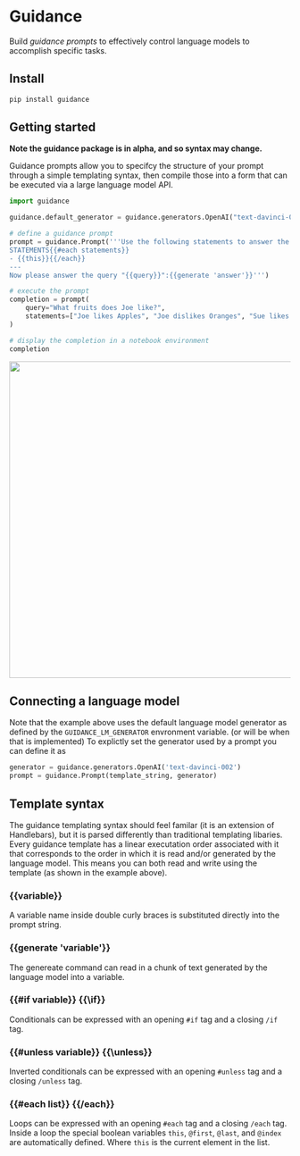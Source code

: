 # Guidance

Build *guidance prompts* to effectively control language models to accomplish specific tasks.

## Install

```python
pip install guidance
```

## Getting started

**Note the guidance package is in alpha, and so syntax may change.**

Guidance prompts allow you to specifcy the structure of your prompt through a simple templating syntax, then compile those into a form that can be executed via a large language model API. 

```python
import guidance

guidance.default_generator = guidance.generators.OpenAI("text-davinci-002")

# define a guidance prompt
prompt = guidance.Prompt('''Use the following statements to answer the query "{{query}}".
STATEMENTS{{#each statements}}
- {{this}}{{/each}}
---
Now please answer the query "{{query}}":{{generate 'answer'}}''')

# execute the prompt
completion = prompt(
    query="What fruits does Joe like?",
    statements=["Joe likes Apples", "Joe dislikes Oranges", "Sue likes Bananas"]
)

# display the completion in a notebook environment
completion
```
<img width="567" src="https://raw.githubusercontent.com/slundberg/guidance/master/docs/artwork/demo_output.png" />

## Connecting a language model

Note that the example above uses the default language model generator as defined by the `GUIDANCE_LM_GENERATOR` envronment variable. (or will be when that is implemented) To explictly set the generator used by a prompt you can define it as

```python
generator = guidance.generators.OpenAI('text-davinci-002')
prompt = guidance.Prompt(template_string, generator)
```

## Template syntax

The guidance templating syntax should feel familar (it is an extension of Handlebars), but it is parsed differently than traditional templating libaries. Every guidance template has a linear executation order associated with it that corresponds to the order in which it is read and/or generated by the language model. This means you can both read and write using the template (as shown in the example above).

### {{variable}}
A variable name inside double curly braces is substituted directly into the prompt string.

### {{generate 'variable'}}
The genereate command can read in a chunk of text generated by the language model into a variable.

### {{#if variable}} {{\if}}
Conditionals can be expressed with an opening `#if` tag and a closing `/if` tag. 

### {{#unless variable}} {{\unless}}
Inverted conditionals can be expressed with an opening `#unless` tag and a closing `/unless` tag.

### {{#each list}} {{/each}}
Loops can be expressed with an opening `#each` tag and a closing `/each` tag. Inside a loop the special boolean variables `this`, `@first`, `@last`, and `@index` are automatically defined. Where `this` is the current element in the list.